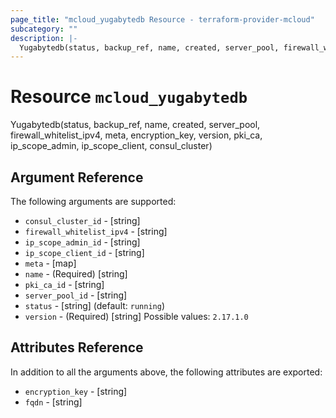 ```yaml
---
page_title: "mcloud_yugabytedb Resource - terraform-provider-mcloud"
subcategory: ""
description: |-
  Yugabytedb(status, backup_ref, name, created, server_pool, firewall_whitelist_ipv4, meta, encryption_key, version, pki_ca, ip_scope_admin, ip_scope_client, consul_cluster)
---
```


# Resource `mcloud_yugabytedb`

Yugabytedb(status, backup_ref, name, created, server_pool, firewall_whitelist_ipv4, meta, encryption_key, version, pki_ca, ip_scope_admin, ip_scope_client, consul_cluster)



## Argument Reference

The following arguments are supported:

- `consul_cluster_id` - [string]  
- `firewall_whitelist_ipv4` - [string]  
- `ip_scope_admin_id` - [string]  
- `ip_scope_client_id` - [string]  
- `meta` - [map]  
- `name` - (Required) [string]  
- `pki_ca_id` - [string]  
- `server_pool_id` - [string]  
- `status` - [string]   (default: `running`)
- `version` - (Required) [string] Possible values: `2.17.1.0` 

## Attributes Reference

In addition to all the arguments above, the following attributes are exported:

- `encryption_key` - [string] 
- `fqdn` - [string] 